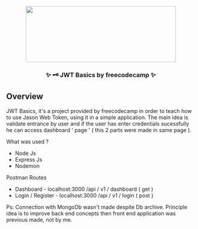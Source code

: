 <div align="center">
  <img src="https://upload.wikimedia.org/wikipedia/commons/3/39/FreeCodeCamp_logo.png" width="400" height="150">
  <h3>✨ 🗝️ JWT Basics by freecodecamp ✨</h3>
</div>

<div class="overview">
  <h2> Overview </h1>
  <p> JWT Basics, it's a project provided by freecodecamp in order to teach how to use Jason Web Token, using it in a simple application.
  The main idea is validate entrance by user and if the user has enter credentials sucessfully he can access dashboard ' page ' ( this 2 parts were made in same page ).</p>
  
  <p> What was used ? </p>
    <ul>
      <li> Node Js </li>
      <li> Express Js </li>
      <li> Nodemon </li>
    </ul>
    
  <p> Postman Routes </p>
    <ul>
      <li> Dashboard - localhost:3000 /api / v1 / dashboard ( get ) </li>
      <li> Login / Register - localhost:3000 /api / v1 / login ( post ) </li>
    </ul>
   
  <p> Ps: Connection with MongoDb wasn't made despite Db archive. Principle idea is to improve back end concepts then front end application was previous made, not by me.</p>      
</div>
